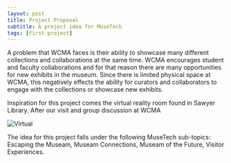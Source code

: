 ```yaml
---
layout: post
title: Project Proposal
subtitle: A project idea for MuseTech
tags: [first project]
---
```


A problem that WCMA faces is their ability to showcase many different collections and collaborations at the same time. WCMA encourages student and faculty collaborations and for that reason there are many opportunities for new exhibits in the museum. Since there is limited physical space at WCMA, this negatively effects the ability for curators and collaborators to engage with the collections or showcase new exhibits.

Inspiration for this project comes the virtual reality room found in Sawyer Library. After our visit and group discussion at WCMA

![Virtual](/img/IMG_3041.virtual_reality.jpg)


The idea for this project falls under the following MuseTech sub-topics: Escaping the Museam, Museam Connections, Museam of the Future, Visitor Experiences.
